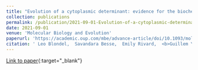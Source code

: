 ```yaml
---
title: "Evolution of a cytoplasmic determinant: evidence for the biochemical basis of functional evolution of the novel germ line regulator oskar"
collection: publications
permalink: /publication/2021-09-01-Evolution-of-a-cytoplasmic-determinant-evidence-for-the-biochemical-basis-of-functional-evolution-of-the-novel-germ-line-regulator-oskar
date: 2021-09-01
venue: 'Molecular Biology and Evolution'
paperurl: 'https://academic.oup.com/mbe/advance-article/doi/10.1093/molbev/msab284/6373905'
citation: ' Leo Blondel,  Savandara Besse,  Emily Rivard,  <b>Guillem Ylla</b>,  Cassandra Extavour, &quot;Evolution of a cytoplasmic determinant: evidence for the biochemical basis of functional evolution of the novel germ line regulator oskar.&quot; Molecular Biology and Evolution, 2021.'
---
```

[Link to paper](https://academic.oup.com/mbe/advance-article/doi/10.1093/molbev/msab284/6373905){:target="_blank"}
